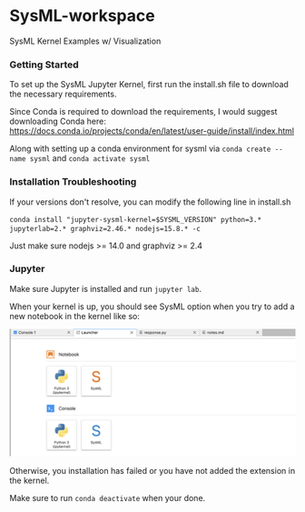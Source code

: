 # SysML-workspace
SysML Kernel Examples w/ Visualization

### Getting Started

To set up the SysML Jupyter Kernel, first run the install.sh file to download the necessary requirements.

Since Conda is required to download the requirements, I would suggest downloading Conda here:
https://docs.conda.io/projects/conda/en/latest/user-guide/install/index.html 

Along with setting up a conda environment for sysml via `conda create --name sysml` and `conda activate sysml` 

### Installation Troubleshooting

If your versions don't resolve, you can modify the following line in install.sh

```xs
conda install "jupyter-sysml-kernel=$SYSML_VERSION" python=3.* jupyterlab=2.* graphviz=2.46.* nodejs=15.8.* -c 
```

Just make sure nodejs >= 14.0 and graphviz >= 2.4

### Jupyter 

Make sure Jupyter is installed and run `jupyter lab`. 

When your kernel is up, you should see SysML option when you try to add a new notebook in the kernel like so:

![Launcher](launcher.png)

Otherwise, you installation has failed or you have not added the extension in the kernel.

Make sure to run `conda deactivate` when your done.